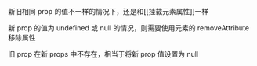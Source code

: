 新旧相同 prop 的值不一样的情况下，还是和[[挂载元素属性]]一样

新 prop 的值为 undefined 或 null 的情况，则需要使用元素的 removeAttribute 移除属性

旧 prop 在新 props 中不存在，相当于将新 prop 值设置为 null